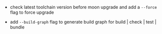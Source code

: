 
- check latest toolchain version before moon upgrade and add a `--force` flag to force upgrade

- add `--build-graph` flag to generate build graph for build | check | test | bundle